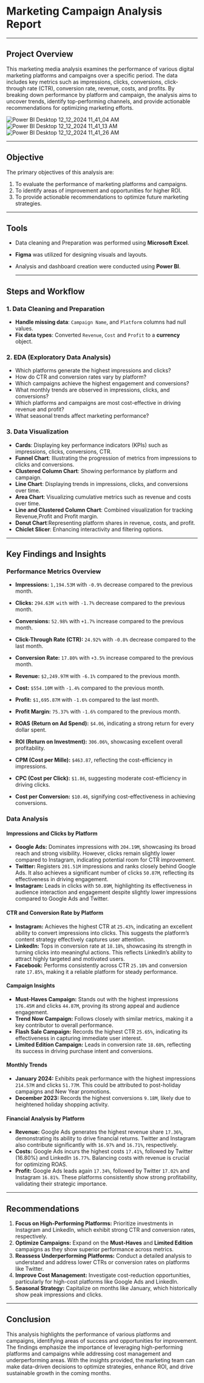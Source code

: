 # Marketing Campaign Analysis Report
---
## Project Overview
This marketing media analysis examines the performance of various digital marketing platforms and campaigns over a specific period. The data includes key metrics such as impressions, clicks, conversions, click-through rate (CTR), conversion rate, revenue, costs, and profits. By breaking down performance by platform and campaign, the analysis aims to uncover trends, identify top-performing channels, and provide actionable recommendations for optimizing marketing efforts.

![Power BI Desktop 12_12_2024 11_41_04 AM](https://github.com/user-attachments/assets/fac19da1-2989-45db-90bf-a8edf52bd4d3)
![Power BI Desktop 12_12_2024 11_41_13 AM](https://github.com/user-attachments/assets/76043fff-e15d-476f-bff4-84f018aa3463)
![Power BI Desktop 12_12_2024 11_41_26 AM](https://github.com/user-attachments/assets/1299e88a-5eea-4c8a-8de7-2644f69409ff)

---
## Objective
The primary objectives of this analysis are:
1. To evaluate the performance of marketing platforms and campaigns.
2. To identify areas of improvement and opportunities for higher ROI.
3. To provide actionable recommendations to optimize future marketing strategies.

---
## Tools
- Data cleaning and Preparation was performed using **Microsoft Excel**.
- **Figma** was utilized for designing visuals and layouts.
- Analysis and dashboard creation were conducted using **Power BI**.

  ---
## Steps and Workflow

### 1. Data Cleaning and Preparation
- **Handle missing data**: `Campaign Name`, and `Platform` columns had null values.
- **Fix data types**: Converted `Revenue`, `Cost` and `Profit` to a **currency** object.

### 2. EDA (Exploratory Data Analysis)
- Which platforms generate the highest impressions and clicks?
- How do CTR and conversion rates vary by platform?
- Which campaigns achieve the highest engagement and conversions?
- What monthly trends are observed in impressions, clicks, and conversions?
- Which platforms and campaigns are most cost-effective in driving revenue and profit?
- What seasonal trends affect marketing performance?

### 3. Data Visualization
- **Cards**: Displaying key performance indicators (KPIs) such as impressions, clicks, conversions, CTR.
- **Funnel Chart**: Illustrating the progression of metrics from impressions to clicks and conversions.
- **Clustered Column Chart**: Showing performance by platform and campaign.
- **Line Chart**: Displaying trends in impressions, clicks, and conversions over time.
- **Area Chart**: Visualizing cumulative metrics such as revenue and costs over time.
- **Line and Clustered Column Chart**: Combined visualization for tracking Revenue,Profit and Profit margin.
- **Donut Chart**:Representing platform shares in revenue, costs, and profit.
- **Chiclet Slicer**: Enhancing interactivity and filtering options.

---


## Key Findings and Insights

### Performance Metrics Overview
- **Impressions:** `1,194.53M` with `-0.9%` decrease compared to the previous month.
    
- **Clicks:** `294.63M with` with `-1.7%` decrease compared to the previous month.
   
- **Conversions:** `52.98%` with  `+1.7%` increase compared to the previous month.  
- **Click-Through Rate (CTR):** `24.92%`  with `-0.8%` decrease compared to the last month.  
- **Conversion Rate:** `17.80%`  with `+3.5%` increase compared to the previous month.
- **Revenue:** `$2,249.97M` with `-6.1%` compared to the previous month.  
- **Cost:** `$554.10M` with `-1.4%` compared to the previous month.  
- **Profit:** `$1,695.87M` with `-1.6%` compared to the last month.  
- **Profit Margin:** `75.37%` with `-1.6%` compared to the previous month.  
- **ROAS (Return on Ad Spend):** `$4.06`, indicating a strong return for every dollar spent.
- **ROI (Return on Investment):** `306.06%`, showcasing excellent overall profitability.
- **CPM (Cost per Mille):** `$463.87`, reflecting the cost-efficiency in impressions.
- **CPC (Cost per Click):** `$1.86`, suggesting moderate cost-efficiency in driving clicks.
- **Cost per Conversion:** `$10.46`, signifying cost-effectiveness in achieving conversions.

### Data Analysis

#### Impressions and Clicks by Platform
- **Google Ads:** Dominates impressions with `204.19M`, showcasing its broad reach and strong visibility. However, clicks remain slightly lower compared to Instagram, indicating potential room for CTR improvement.
- **Twitter:** Registers `201.51M` impressions and ranks closely behind Google Ads. It also achieves a significant number of clicks `50.87M`, reflecting its effectiveness in driving engagement.
- **Instagram:** Leads in clicks with `50.89M`, highlighting its effectiveness in audience interaction and engagement despite slightly lower impressions compared to Google Ads and Twitter.

#### CTR and Conversion Rate by Platform
- **Instagram:** Achieves the highest CTR at `25.43%`, indicating an excellent ability to convert impressions into clicks. This suggests the platform’s content strategy effectively captures user attention.
- **LinkedIn:** Tops in conversion rate at `18.18%`, showcasing its strength in turning clicks into meaningful actions. This reflects LinkedIn’s ability to attract highly targeted and motivated users.
- **Facebook:** Performs consistently across CTR `25.10%` and conversion rate `17.85%`, making it a reliable platform for steady performance.

#### Campaign Insights
- **Must-Haves Campaign:** Stands out with the highest impressions `176.45M` and clicks `44.87M`, proving its strong appeal and audience engagement.
- **Trend Now Campaign:** Follows closely with similar metrics, making it a key contributor to overall performance.
- **Flash Sale Campaign:** Records the highest CTR `25.65%`, indicating its effectiveness in capturing immediate user interest.
- **Limited Edition Campaign:** Leads in conversion rate `18.60%`, reflecting its success in driving purchase intent and conversions.

#### Monthly Trends
- **January 2024:** Exhibits peak performance with the highest impressions `214.57M` and clicks `51.77M`. This could be attributed to post-holiday campaigns and New Year promotions.
- **December 2023:** Records the highest conversions `9.18M`, likely due to heightened holiday shopping activity.

#### Financial Analysis by Platform
- **Revenue:** Google Ads generates the highest revenue share `17.36%`, demonstrating its ability to drive financial returns. Twitter and Instagram also contribute significantly with `16.97%` and `16.71%`, respectively.
- **Costs:** Google Ads incurs the highest costs `17.41%`, followed by Twitter (16.80%) and LinkedIn `16.77%`. Balancing costs with revenue is crucial for optimizing ROAS.
- **Profit:** Google Ads leads again `17.34%`, followed by Twitter `17.02%` and Instagram `16.81%`. These platforms consistently show strong profitability, validating their strategic importance.

---
## Recommendations
1. **Focus on High-Performing Platforms:** Prioritize investments in Instagram and LinkedIn, which exhibit strong CTR and conversion rates, respectively.
2. **Optimize Campaigns:** Expand on the **Must-Haves** and **Limited Edition** campaigns as they show superior performance across metrics.
3. **Reassess Underperforming Platforms:** Conduct a detailed analysis to understand and address lower CTRs or conversion rates on platforms like Twitter.
4. **Improve Cost Management:** Investigate cost-reduction opportunities, particularly for high-cost platforms like Google Ads and LinkedIn.
5. **Seasonal Strategy:** Capitalize on months like January, which historically show peak impressions and clicks.

---
## Conclusion
This analysis highlights the performance of various platforms and campaigns, identifying areas of success and opportunities for improvement. The findings emphasize the importance of leveraging high-performing platforms and campaigns while addressing cost management and underperforming areas. With the insights provided, the marketing team can make data-driven decisions to optimize strategies, enhance ROI, and drive sustainable growth in the coming months.

